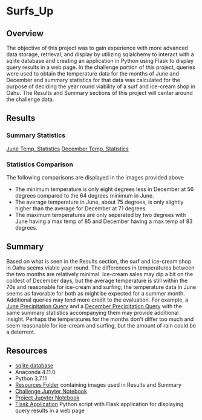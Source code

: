 # Surfs_Up
## Overview
The objective of this project was to gain experience with more advanced data storage, retrieval, and display by utilizing sqlalchemy to interact with a sqlite database 
and creating an application in Python using Flask to display query results in a web page. In the challenge portion of this project, queries were used to obtain the temperature 
data for the months of June and December and summary statistics for that data was calculated for the purpose of deciding the year round viability of a surf and ice-cream shop
in Oahu. The Results and Summary sections of this project will center around the challenge data.
## Results
### Summary Statistics
[June Temp. Statistics]()
[December Temp. Statistics]()
### Statistics Comparison
The following comparisons are displayed in the images provided above
* The minimum temperature is only eight degrees less in December at 56 degrees compared to the 64 degrees minimum in June.
* The average temperature in June, about 75 degrees, is only slightly higher than the average for December at 71 degrees. 
* The maximum temperatures are only seperated by two degrees with June having a max temp of 85 and December having a max temp of 83 degrees. 
## Summary
Based on what is seen in the Results section, the surf and ice-cream shop in Oahu seems viable year round. The differences in temperatures between the two months are relatively
minimal. Ice-cream sales may dip a bit on the coldest of December days, but the average temperature is still within the 70s and reasonable for ice-cream and surfing; the temperature data 
in June seems as favorable for both as might be expected for a summer month. Additional queries may lend more credit to the evaluation. For example, a [June Precipitation Query]()
and a [December Precipitation Query]() with the same summary statistics accompanying them may provide additional insight. Perhaps the temperatures for the months don't differ
too much and seem reasonable for ice-cream and surfing, but the amount of rain could be a deterrent. 
## Resources
* [sqlite database]()
* Anaconda 4.11.0
* Python 3.7.11
* [Resources Folder]() containing images used in Results and Summary
* [Challenge Jupyter Notebook]()
* [Project Jupyter Notebook]()
* [Flask Application]() Python script with Flask application for displaying query results in a web page